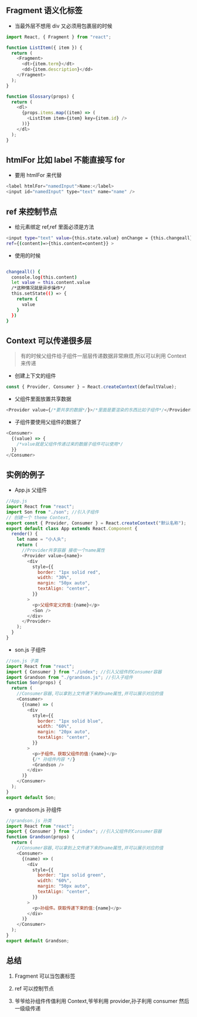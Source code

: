 ## Fragment 语义化标签

- 当最外层不想用 div 又必须用包裹层的时候

```javascript
import React, { Fragment } from "react";

function ListItem({ item }) {
  return (
    <Fragment>
      <dt>{item.term}</dt>
      <dd>{item.description}</dd>
    </Fragment>
  );
}

function Glossary(props) {
  return (
    <dl>
      {props.items.map((item) => (
        <ListItem item={item} key={item.id} />
      ))}
    </dl>
  );
}
```

## htmlFor 比如 label 不能直接写 for

- 要用 htmlFor 来代替

```javascript
<label htmlFor="namedInput">Name:</label>
<input id="namedInput" type="text" name="name" />
```

## ref 来控制节点

- 给元素绑定 ref,ref 里面必须是方法

```bash
<input type="text" value={this.state.value} onChange = {this.changeall}
ref={(content)=>{this.content=content}} >
```

- 使用的时候

```bash

changeall() {
  console.log(this.content)
  let value = this.content.value
  /*这种情况就是异步操作*/
  this.setState(() => {
    return {
      value
    }
  })
}
```

## Context 可以传递很多层

> 有的时候父组件给子组件一层层传递数据非常麻烦,所以可以利用 Context 来传递

- 创建上下文的组件

```javascript
const { Provider, Consumer } = React.createContext(defaultValue);
```

- 父组件里面放置共享数据

```javascript
<Provider value={/*要共享的数据*/}>/*里面是要渲染的东西比如子组件*/</Provider>
```

- 子组件要使用父组件的数据了

```javascript
<Consumer>
  {(value) => {
    /*value就是父组件传递过来的数据子组件可以使用*/
  }}
</Consumer>
```

## 实例的例子

- App.js 父组件

```javascript
//App.js
import React from "react";
import Son from "./son"; //引入子组件
// 创建一个 theme Context,
export const { Provider, Consumer } = React.createContext("默认名称");
export default class App extends React.Component {
  render() {
    let name = "小人头";
    return (
      //Provider共享容器 接收一个name属性
      <Provider value={name}>
        <div
          style={{
            border: "1px solid red",
            width: "30%",
            margin: "50px auto",
            textAlign: "center",
          }}
        >
          <p>父组件定义的值:{name}</p>
          <Son />
        </div>
      </Provider>
    );
  }
}
```

- son.js 子组件

```javascript
//son.js 子类
import React from "react";
import { Consumer } from "./index"; //引入父组件的Consumer容器
import Grandson from "./grandson.js"; //引入子组件
function Son(props) {
  return (
    //Consumer容器,可以拿到上文传递下来的name属性,并可以展示对应的值
    <Consumer>
      {(name) => (
        <div
          style={{
            border: "1px solid blue",
            width: "60%",
            margin: "20px auto",
            textAlign: "center",
          }}
        >
          <p>子组件。获取父组件的值:{name}</p>
          {/* 孙组件内容 */}
          <Grandson />
        </div>
      )}
    </Consumer>
  );
}
export default Son;
```

- grandsom.js 孙组件

```javascript
//grandson.js 孙类
import React from "react";
import { Consumer } from "./index"; //引入父组件的Consumer容器
function Grandson(props) {
  return (
    //Consumer容器,可以拿到上文传递下来的name属性,并可以展示对应的值
    <Consumer>
      {(name) => (
        <div
          style={{
            border: "1px solid green",
            width: "60%",
            margin: "50px auto",
            textAlign: "center",
          }}
        >
          <p>孙组件。获取传递下来的值:{name}</p>
        </div>
      )}
    </Consumer>
  );
}
export default Grandson;
```

## 总结

1. Fragment 可以当包裹标签

2. ref 可以控制节点

3. 爷爷给孙组件传值利用 Context,爷爷利用 provider,孙子利用 consumer
   然后一级级传递
